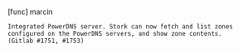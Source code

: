 [func] marcin

    Integrated PowerDNS server. Stork can now fetch and list zones
    configured on the PowerDNS servers, and show zone contents.
    (Gitlab #1751, #1753)
